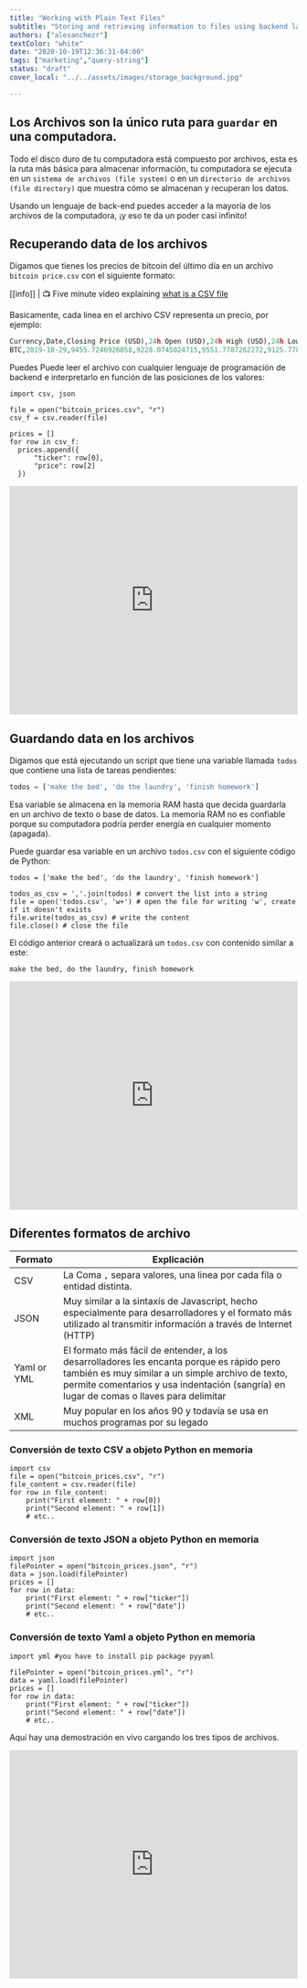 ```yaml
---
title: "Working with Plain Text Files"
subtitle: "Storing and retrieving information to files using backend languages"
authors: ["alesanchezr"]
textColor: "white"
date: "2020-10-19T12:36:31-04:00"
tags: ["marketing","query-string"]
status: "draft"
cover_local: "../../assets/images/storage_background.jpg"

---
```


## Los Archivos son la único ruta para `guardar` en una computadora.

Todo el disco duro de tu computadora está compuesto por archivos, esta es la ruta más básica para almacenar información, tu computadora se ejecuta en un `sistema de archivos (file system)` o en un `directorio de archivos (file directory)` que muestra cómo se almacenan y recuperan los datos.

Usando un lenguaje de back-end puedes acceder a la mayoría de los archivos de la computadora, ¡y eso te da un poder casi infinito!

## Recuperando data de los archivos

Digamos que tienes los precios de bitcoin del último día en un archivo `bitcoin price.csv` con el siguiente formato:

<before-after width="400px"
    before="../../assets/images/97f74cd8-acdd-4ce9-aa26-bfd494e9b550bitcoin_price_csv.png" 
    after="../../assets/images/709ff7ce-f7f6-4b16-a172-521fe1787733bitcoing_prices_table.png" 
/>

[[info]]
| :tv: Five minute video explaining [what is a CSV file](https://www.youtube.com/watch?v=_blfh7uR05A)

Basicamente, cada linea en el archivo CSV representa un precio, por ejemplo:

```python
Currency,Date,Closing Price (USD),24h Open (USD),24h High (USD),24h Low (USD)
BTC,2019-10-29,9455.7246926058,9228.0745024715,9551.7787262272,9125.7784571584
```

Puedes Puede leer el archivo con cualquier lenguaje de programación de backend e interpretarlo en función de las posiciones de los valores:

```python{numberLines: true}
import csv, json

file = open("bitcoin_prices.csv", "r") 
csv_f = csv.reader(file)

prices = []
for row in csv_f:
  prices.append({
	  "ticker": row[0],
	  "price": row[2]
  })
```

<iframe height="400px" width="100%" src="https://repl.it/@4GeeksAcademy/Read-bitcoin-prices-python-file?lite=true" scrolling="no" frameborder="no" allowtransparency="true" allowfullscreen="true" sandbox="allow-forms allow-pointer-lock allow-popups allow-same-origin allow-scripts allow-modals"></iframe>


## Guardando data en los archivos

Digamos que está ejecutando un script que tiene una variable llamada `todos` que contiene una lista de tareas pendientes:

```python
todos = ['make the bed', 'do the laundry', 'finish homework']
```

Esa variable se almacena en la memoria RAM hasta que decida guardarla en un archivo de texto o base de datos. La memoria RAM no es confiable porque su computadora podría perder energía en cualquier momento (apagada).

Puede guardar esa variable en un archivo `todos.csv` con el siguiente código de Python:

```python{numberLines: true}
todos = ['make the bed', 'do the laundry', 'finish homework']

todos_as_csv = ','.join(todos) # convert the list into a string
file = open('todos.csv', 'w+') # open the file for writing 'w', create if it doesn't exists
file.write(todos_as_csv) # write the content
file.close() # close the file
```

El código anterior creará o actualizará un `todos.csv` con contenido similar a este:

```csv
make the bed, do the laundry, finish homework
```

<iframe height="400px" width="100%" src="https://repl.it/@4GeeksAcademy/Writing-into-files-with-python?lite=true" scrolling="no" frameborder="no" allowtransparency="true" allowfullscreen="true" sandbox="allow-forms allow-pointer-lock allow-popups allow-same-origin allow-scripts allow-modals"></iframe>

## Diferentes formatos de archivo

| Formato        | Explicación |
| ------        | ----------- |
| CSV           | La Coma `,` separa valores, una linea por cada fila o entidad distinta. |
| JSON          | Muy similar a la sintaxís de Javascript, hecho especialmente para desarrolladores y el formato más utilizado al transmitir información a través de Internet (HTTP) |
| Yaml or YML   | El formato más fácil de entender, a los desarrolladores les encanta porque es rápido pero también es muy similar a un simple archivo de texto, permite comentarios y usa indentación (sangría) en lugar de comas o llaves para delimitar |
| XML           | Muy popular en los años 90 y todavía se usa en muchos programas por su legado |

### Conversión de texto CSV a objeto Python en memoria

```python{numberLines: true}
import csv
file = open("bitcoin_prices.csv", "r") 
file_content = csv.reader(file)
for row in file_content:
    print("First element: " + row[0])
    print("Second element: " + row[1])
    # etc..
```

### Conversión de texto JSON a objeto Python en memoria

```python{numberLines: true}
import json
filePointer = open("bitcoin_prices.json", "r") 
data = json.load(filePointer)
prices = []
for row in data:
    print("First element: " + row["ticker"])
    print("Second element: " + row["date"])
    # etc..
```

### Conversión de texto Yaml a objeto Python en memoria

```python{numberLines: true}
import yml #you have to install pip package pyyaml

filePointer = open("bitcoin_prices.yml", "r") 
data = yaml.load(filePointer)
prices = []
for row in data:
    print("First element: " + row["ticker"])
    print("Second element: " + row["date"])
    # etc..
```

Aquí hay una demostración en vivo cargando los tres tipos de archivos.

<iframe height="400px" width="100%" src="https://repl.it/@4GeeksAcademy/Read-bitcoin-prices-python-file?lite=true" scrolling="no" frameborder="no" allowtransparency="true" allowfullscreen="true" sandbox="allow-forms allow-pointer-lock allow-popups allow-same-origin allow-scripts allow-modals"></iframe>